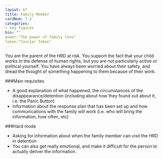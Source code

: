 ```yaml
---
layout: kf
title: Family Member
cardNum: 7.2
categories:
- key-figures
bio: ""
power:"The power of family love"
token:"Courier Token"
---
```

You are the parent of the HRD at risk. You support the fact that your child works in the defense of human rights, but you are not particularly active or political yourself. You have always been worried about their safety, and dread the thought of something happening to them because of their work.

###Main requisites
- A good explanation of what happened,  the circumstances of the disappearance/detention (including about how they found out about it, i.e. the Panic Button)
- Information about the response plan that has been set up and how communications with the family will work (i.e. who will bring the information, how often, etc)

###Hard mode
- Asking for information about when the family member can visit the HRD in detention
- You can also get really emotional, and make it difficult for the person to actually deliver the information.
